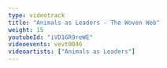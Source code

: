```yaml
---
type: videotrack
title: "Animals as Leaders - The Woven Web"
weight: 15
youtubeId: "iVD1GR9reWE"
videoevents: vevt0046
videoartists: ["Animals as Leaders"]
---
```

